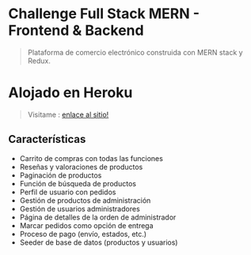 # Challenge Full Stack MERN - Frontend & Backend

> Plataforma de comercio electrónico construida con MERN stack y Redux.

# Alojado en Heroku

> Visitame : [enlace al sitio!](https://pendiente/)

## Características

- Carrito de compras con todas las funciones
- Reseñas y valoraciones de productos
- Paginación de productos
- Función de búsqueda de productos
- Perfil de usuario con pedidos
- Gestión de productos de administración
- Gestión de usuarios administradores
- Página de detalles de la orden de administrador
- Marcar pedidos como opción de entrega
- Proceso de pago (envío, estados, etc.)
- Seeder de base de datos (productos y usuarios)
